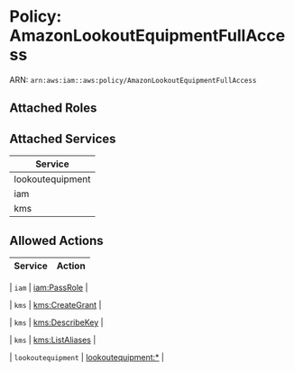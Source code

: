 # Policy: AmazonLookoutEquipmentFullAccess

ARN: `arn:aws:iam::aws:policy/AmazonLookoutEquipmentFullAccess`

## Attached Roles

## Attached Services

| Service |
|---------|
| lookoutequipment |
| iam |
| kms |

## Allowed Actions

| Service | Action |
|:-------:|--------|

| `iam` | [iam:PassRole](../actions.md#iam:passrole) |

| `kms` | [kms:CreateGrant](../actions.md#kms:creategrant) |

| `kms` | [kms:DescribeKey](../actions.md#kms:describekey) |

| `kms` | [kms:ListAliases](../actions.md#kms:listaliases) |

| `lookoutequipment` | [lookoutequipment:*](../actions.md#lookoutequipment:all) |

